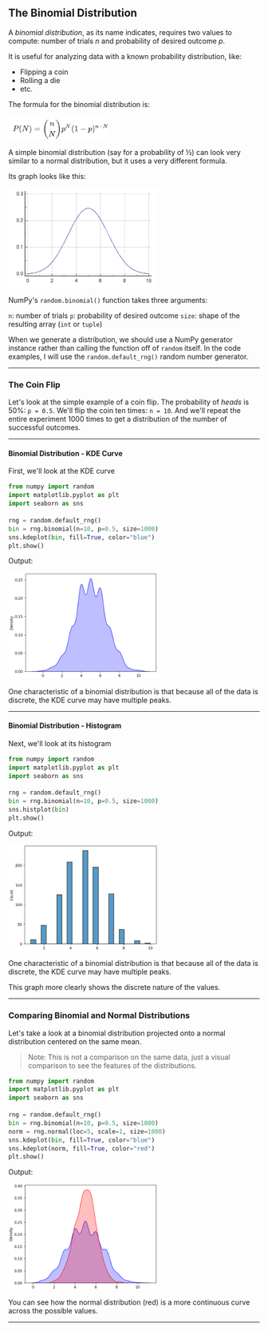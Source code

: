 ## The Binomial Distribution

A *binomial distribution*, as its name indicates, requires two values to 
compute: number of trials *n* and probability of desired outcome *p*.

It is useful for analyzing data with a known probability distribution, 
like:

* Flipping a coin
* Rolling a die
* etc.

The formula for the binomial distribution is:

<img src="../images/binomial_formula.png" style="width:200px">

A simple binomial distribution (say for a probability of ½) can look very
similar to a normal distribution, but it uses a very different formula.

Its graph looks like this:

<img src="../images/binomial_dist.png" style="width:300px">

NumPy's `random.binomial()` function takes three arguments:

`n`: number of trials
`p`: probability of desired outcome
`size`: shape of the resulting array (`int` or `tuple`)

When we generate a distribution, we should use a NumPy generator instance
rather than calling the function off of `random` itself. In the code
examples, I will use the `random.default_rng()` random number generator.

---

### The Coin Flip

Let's look at the simple example of a coin flip. The probability of 
*heads* is 50%: `p = 0.5`. We'll flip the coin ten times: `n = 10`. And
we'll repeat the entire experiment 1000 times to get a distribution of the
number of successful outcomes.

---

#### Binomial Distribution - KDE Curve

First, we'll look at the KDE curve

```python
from numpy import random
import matplotlib.pyplot as plt
import seaborn as sns

rng = random.default_rng()
bin = rng.binomial(n=10, p=0.5, size=1000)
sns.kdeplot(bin, fill=True, color="blue")
plt.show()
```

Output:

<img src="../images/binomial_kde.png" style="width:300px">

One characteristic of a binomial distribution is that because all of the data is discrete, the KDE curve may have multiple peaks.

---

#### Binomial Distribution - Histogram

Next, we'll look at its histogram

```python
from numpy import random
import matplotlib.pyplot as plt
import seaborn as sns

rng = random.default_rng()
bin = rng.binomial(n=10, p=0.5, size=1000)
sns.histplot(bin)
plt.show()
```

Output:

<img src="../images/binomial_hist.png" style="width:300px">

One characteristic of a binomial distribution is that because all of the data is discrete, the KDE curve may have multiple peaks.

This graph more clearly shows the discrete nature of the values.

---

### Comparing Binomial and Normal Distributions

Let's take a look at a binomial distribution projected onto a normal
distribution centered on the same mean.

> Note: This is not a comparison on the same data, just a visual
> comparison to see the features of the distributions.

```python
from numpy import random
import matplotlib.pyplot as plt
import seaborn as sns

rng = random.default_rng()
bin = rng.binomial(n=10, p=0.5, size=1000)
norm = rng.normal(loc=5, scale=1, size=1000)
sns.kdeplot(bin, fill=True, color="blue")
sns.kdeplot(norm, fill=True, color="red")
plt.show()
```

Output:

<img src="../images/binomial_v_normal.png" style="width:300px">

You can see how the normal distribution (red) is a more continuous curve 
across the possible values.

---
